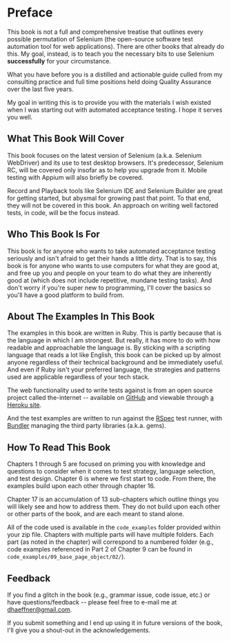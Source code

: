 # Preface

This book is not a full and comprehensive treatise that outlines every possible permutation of Selenium (the open-source software test automation tool for web applications). There are other books that already do this. My goal, instead, is to teach you the necessary bits to use Selenium __successfully__ for your circumstance.

What you have before you is a distilled and actionable guide culled from my consulting practice and full time positions held doing Quality Assurance over the last five years.

My goal in writing this is to provide you with the materials I wish existed when I was starting out with automated acceptance testing. I hope it serves you well.

## What This Book Will Cover

This book focuses on the latest version of Selenium (a.k.a. Selenium WebDriver) and its use to test desktop browsers. It's predecessor, Selenium RC, will be covered only insofar as to help you upgrade from it. Mobile testing with Appium will also briefly be covered.

Record and Playback tools like Selenium IDE and Selenium Builder are great for getting started, but abysmal for growing past that point. To that end, they will not be covered in this book. An approach on writing well factored tests, in code, will be the focus instead.

## Who This Book Is For

This book is for anyone who wants to take automated acceptance testing seriously and isn't afraid to get their hands a little dirty. That is to say, this book is for anyone who wants to use computers for what they are good at, and free up you and people on your team to do what they are inherently good at (which does not include repetitive, mundane testing tasks). And don't worry if you're super new to programming, I'll cover the basics so you'll have a good platform to build from.

## About The Examples In This Book

The examples in this book are written in Ruby. This is partly because that is the language in which I am strongest. But really, it has more to do with how readable and approachable the language is. By sticking with a scripting language that reads a lot like English, this book can be picked up by almost anyone regardless of their technical background and be immediately useful. And even if Ruby isn't your preferred language, the strategies and patterns used are applicable regardless of your tech stack.

The web functionality used to write tests against is from an open source project called the-internet -- available on [GitHub](https://github.com/tourdedave/the-internet) and viewable through [a Heroku site](http://the-internet.herokuapp.com/).

And the test examples are written to run against the [RSpec](http://rspec.info/) test runner, with [Bundler](http://bundler.io/) managing the third party libraries (a.k.a. gems).

## How To Read This Book

Chapters 1 through 5 are focused on priming you with knowledge and questions to consider when it comes to test strategy, language selection, and test design. Chapter 6 is where we first start to code. From there, the examples build upon each other through chapter 16.

Chapter 17 is an accumulation of 13 sub-chapters which outline things you will likely see and how to address them. They do not build upon each other or other parts of the book, and are each meant to stand alone.

All of the code used is available in the `code_examples` folder provided within your zip file. Chapters with multiple parts will have multiple folders. Each part (as noted in the chapter) will correspond to a numbered folder (e.g., code examples referenced in Part 2 of Chapter 9 can be found in `code_examples/09_base_page_object/02/`).

## Feedback

If you find a glitch in the book (e.g., grammar issue, code issue, etc.) or have questions/feedback -- please feel free to e-mail me at <dhaeffner@gmail.com>.

If you submit something and I end up using it in future versions of the book, I'll give you a shout-out in the acknowledgements.
